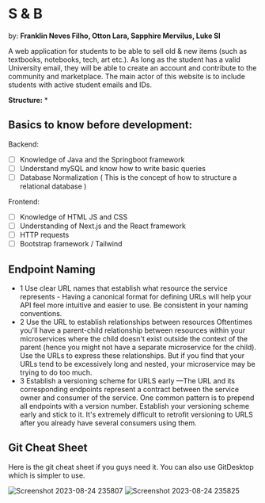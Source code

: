 # S & B
by: **Franklin Neves Filho, Otton Lara, Sapphire Mervilus, Luke Sl**

A web application for students to be able to sell old &amp; new items (such as textbooks, notebooks, tech, art etc.). As long as the student has a valid University email, they will be able to create an account and contribute to the community and marketplace. The main actor of this website is to include students with active student emails and IDs. 

**Structure:**
* 

## Basics to know before development:

Backend:
*  [ ] Knowledge of Java and the Springboot framework
*  [ ] Understand mySQL and know how to write basic queries
*  [ ] Database Normalization ( This is the concept of how to structure a relational database )

Frontend:
*  [ ] Knowledge of HTML JS and CSS
*  [ ] Understanding of Next.js and the React framework
*  [ ] HTTP requests
*  [ ] Bootstrap framework / Tailwind

## Endpoint Naming 
* 1 Use clear URL names that establish what resource the service represents - Having a canonical 
format for defining URLs will help your API feel more intuitive  and easier to use. Be consistent 
in your naming conventions.
* 2 Use the URL to establish relationships between resources Oftentimes you'll have a parent-child 
relationship between resources within your microservices where the child doesn't exist outside the 
context of the parent (hence you might not have a separate microservice for the child). Use the URLs 
to express these relationships. But if you find that your URLs tend to be excessively long and nested, 
your microservice may be trying to do too much.
* 3 Establish a versioning scheme for URLS early —The URL and its corresponding endpoints represent a contract 
between the service owner and consumer of the service. One common pattern is to prepend all endpoints with a version 
number. Establish your versioning scheme early and stick to it. It's extremely difficult to retrofit versioning to 
URLS after you already have several consumers using them.


## Git Cheat Sheet
Here is the git cheat sheet if you guys need it.
You can also use GitDesktop which is simpler to use.

![Screenshot 2023-08-24 235807](https://github.com/franklinnevesfilho/SNB/assets/88294924/cfb15a9b-a026-4295-bb9c-dd763cf1b496)
![Screenshot 2023-08-24 235825](https://github.com/franklinnevesfilho/SNB/assets/88294924/511f2546-c9eb-45ff-b825-9d15336279f1)
